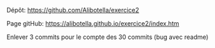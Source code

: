 Dépôt: https://github.com/Alibotella/exercice2

Page gitHub: https://alibotella.github.io/exercice2/index.htm

Enlever 3 commits pour le compte des 30 commits (bug avec readme)